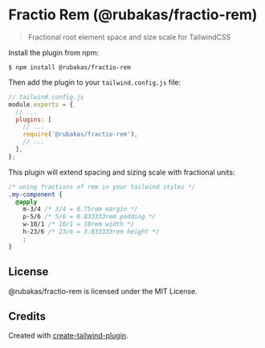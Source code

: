 # Fractio Rem (@rubakas/fractio-rem)

> Fractional root element space and size scale for TailwindCSS

Install the plugin from npm:

```
$ npm install @rubakas/fractio-rem
```

Then add the plugin to your `tailwind.config.js` file:

```js
// tailwind.config.js
module.exports = {
  // ...
  plugins: [
    // ...
    require('@rubakas/fractio-rem'),
    // ...
  ],
};
```

This plugin will extend spacing and sizing scale with fractional units:

```css
/* uning fractions of rem in your tailwind styles */
.my-component {
  @apply 
    m-3/4 /* 3/4 = 0.75rem margin */
    p-5/6 /* 5/6 = 0.833333rem padding */
    w-10/1 /* 10/1 = 10rem width */
    h-23/6 /* 23/6 = 3.833333rem height */
    ;
}
```

## License

@rubakas/fractio-rem is licensed under the MIT License.

## Credits

Created with [create-tailwind-plugin](https://github.com/Landish/create-tailwind-plugin).
